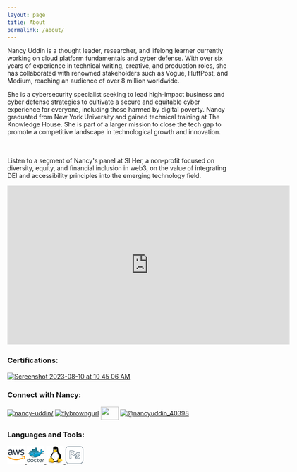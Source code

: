 ```yaml
---
layout: page
title: About
permalink: /about/
---
```

<!-- Google tag (gtag.js) -->
<script async src="https://www.googletagmanager.com/gtag/js?id=G-TW6FHV3YL9"></script>
<script>
  window.dataLayer = window.dataLayer || [];
  function gtag(){dataLayer.push(arguments);}
  gtag('js', new Date());

  gtag('config', 'G-TW6FHV3YL9');
</script>

<p align="left">

Nancy Uddin is a thought leader, researcher, and lifelong learner currently working on cloud platform fundamentals and cyber defense. With over six years of experience in technical writing, creative, and production roles, she has collaborated with renowned stakeholders such as Vogue, HuffPost, and Medium, reaching an audience of over 8 million worldwide. 


She is a cybersecurity specialist seeking to lead high-impact business and cyber defense strategies to cultivate a secure and equitable cyber experience for everyone, including those harmed by digital poverty. Nancy graduated from New York University and gained technical training at The Knowledge House. She is part of a larger mission to close the tech gap to promote a competitive landscape in technological growth and innovation. 

<br><br> 
Listen to a segment of Nancy's panel at SI Her, a non-profit focused on diversity, equity, and financial inclusion in web3, on the value of integrating DEI and accessibility principles into the emerging technology field.  

<iframe title="vimeo-player" src="https://player.vimeo.com/video/844035572?h=deddbdaca2" width="640" height="360" frameborder="0"    allowfullscreen></iframe>


<h3 align="left">Certifications:</h3>
<p align="left"> <a href="https://www.credly.com/users/nancy-uddin.def41742" target="blank"><img align="center" alt="Screenshot 2023-08-10 at 10 45 06 AM" src="https://github.com/nancyuddin/nancyuddin.github.io/assets/119987538/ae7199ec-b82c-41f3-92c5-a734edb48078" height="30" width="40" /></a>
<h3 align="left">Connect with Nancy:</h3>
<p align="left">
<a href="https://linkedin.com/in/nancy-uddin/" target="blank"><img align="center" src="https://raw.githubusercontent.com/rahuldkjain/github-profile-readme-generator/master/src/images/icons/Social/linked-in-alt.svg" alt="nancy-uddin/" height="30" width="40" /></a>
<a href="https://instagram.com/flybrowngurl" target="blank"><img align="center" src="https://raw.githubusercontent.com/rahuldkjain/github-profile-readme-generator/master/src/images/icons/Social/instagram.svg" alt="flybrowngurl" height="30" width="40" /></a>
<a href="https://github.com/nancyuddin" target="blank"><img align="center" src="https://github.com/nancyuddin/nancyuddin.github.io/assets/119987538/59b5b3f9-273a-4b74-9518-3c7ab7ec65c0" height="30" width="40" /></a>
<a href="https://medium.com/@nancyuddin_40398" target="blank"><img align="center" src="https://raw.githubusercontent.com/rahuldkjain/github-profile-readme-generator/master/src/images/icons/Social/medium.svg" alt="@nancyuddin_40398" height="30" width="40" /></a>
</p>

<h3 align="left">Languages and Tools:</h3>
<p align="left"> <a href="https://aws.amazon.com" target="_blank" rel="noreferrer"> <img src="https://raw.githubusercontent.com/devicons/devicon/master/icons/amazonwebservices/amazonwebservices-original-wordmark.svg" alt="aws" width="40" height="40"/> </a> <a href="https://www.docker.com/" target="_blank" rel="noreferrer"> <img src="https://raw.githubusercontent.com/devicons/devicon/master/icons/docker/docker-original-wordmark.svg" alt="docker" width="40" height="40"/> </a> <a href="https://www.linux.org/" target="_blank" rel="noreferrer"> <img src="https://raw.githubusercontent.com/devicons/devicon/master/icons/linux/linux-original.svg" alt="linux" width="40" height="40"/> </a> <a href="https://www.photoshop.com/en" target="_blank" rel="noreferrer"> <img src="https://raw.githubusercontent.com/devicons/devicon/master/icons/photoshop/photoshop-line.svg" alt="photoshop" width="40" height="40"/> </a> </p>

